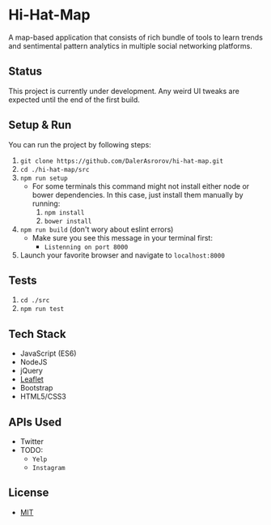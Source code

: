 # Hi-Hat-Map
A map-based application that consists of rich bundle of tools to learn trends and sentimental pattern analytics in multiple social networking platforms.

## Status
This project is currently under development. Any weird UI tweaks are expected until the end of the first build.

## Setup & Run
You can run the project by following steps:
1. `git clone https://github.com/DalerAsrorov/hi-hat-map.git`
2. `cd ./hi-hat-map/src`
3. `npm run setup`
    * For some terminals this command might not install either node or bower dependencies. In this case, just install them manually by running:
        1. `npm install`
        2. `bower install`
4. `npm run build` (don't wory about eslint errors)
    * Make sure you see this message in your terminal first:
        * `Listenning on port 8000`
5. Launch your favorite browser and navigate to `localhost:8000`

## Tests
1. `cd ./src`
2. `npm run test`  

## Tech Stack
* JavaScript (ES6)
* NodeJS
* jQuery
* [Leaflet](http://leafletjs.com/)
* Bootstrap
* HTML5/CSS3

## APIs Used
* Twitter
* TODO:
    * `Yelp`
    * `Instagram`

## License
* [MIT](LICENSE)
